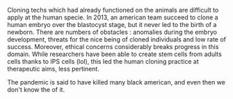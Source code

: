 Cloning techs which had already functioned on the animals are difficult to apply at the human specie. In 2013, an american team succeed to clone a human embryo over 
the blastocyst stage, but it never led to the birth of a newborn. There are numbers of obstacles : anomalies during the embryo development, threats for the nice being of cloned individuals and low rate of success. Moreover, ethical concerns considerably breaks progress in this domain. While researchers have been able to create stem cells from adults cells thanks to IPS cells (lol), this led the human cloning practice at therapeutic aims, less pertinent. 

The pandemic is said to have killed many black american, and even then we don't know the of it. 

